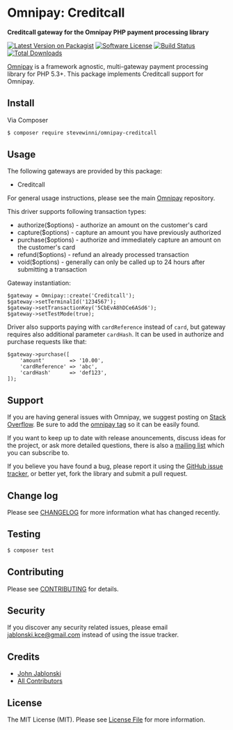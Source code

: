 # Omnipay: Creditcall

**Creditcall gateway for the Omnipay PHP payment processing library**

[![Latest Version on Packagist](https://img.shields.io/packagist/v/stevewinni/omnipay-creditcall.svg?style=flat-square)](https://packagist.org/packages/stevewinni/omnipay-creditcall)
[![Software License](https://img.shields.io/badge/license-MIT-brightgreen.svg?style=flat-square)](LICENSE.md)
[![Build Status](https://img.shields.io/travis/stevewinni/omnipay-creditcall/master.svg?style=flat-square)](https://travis-ci.org/stevewinni/omnipay-creditcall)
[![Total Downloads](https://img.shields.io/packagist/dt/stevewinni/omnipay-creditcall.svg?style=flat-square)](https://packagist.org/packages/stevewinni/omnipay-creditcall)


[Omnipay](https://github.com/thephpleague/omnipay) is a framework agnostic, multi-gateway payment
processing library for PHP 5.3+. This package implements Creditcall support for Omnipay.

## Install

Via Composer

``` bash
$ composer require stevewinni/omnipay-creditcall
```

## Usage

The following gateways are provided by this package:

 * Creditcall

For general usage instructions, please see the main [Omnipay](https://github.com/thephpleague/omnipay) repository.

This driver supports following transaction types:

- authorize($options) - authorize an amount on the customer's card
- capture($options) - capture an amount you have previously authorized
- purchase($options) - authorize and immediately capture an amount on the customer's card
- refund($options) - refund an already processed transaction
- void($options) - generally can only be called up to 24 hours after submitting a transaction

Gateway instantiation:

    $gateway = Omnipay::create('Creditcall');
    $gateway->setTerminalId('1234567');
    $gateway->setTransactionKey('5CbEvA8hDCe6ASd6');
    $gateway->setTestMode(true);

Driver also supports paying with `cardReference` instead of `card`, 
but gateway requires also additional parameter `cardHash`. It can be used in authorize and purchase requests like that:

    $gateway->purchase([
        'amount'        => '10.00',
        'cardReference' => 'abc',
        'cardHash'      => 'def123',
    ]);

## Support

If you are having general issues with Omnipay, we suggest posting on
[Stack Overflow](http://stackoverflow.com/). Be sure to add the
[omnipay tag](http://stackoverflow.com/questions/tagged/omnipay) so it can be easily found.

If you want to keep up to date with release anouncements, discuss ideas for the project,
or ask more detailed questions, there is also a [mailing list](https://groups.google.com/forum/#!forum/omnipay) which
you can subscribe to.

If you believe you have found a bug, please report it using the [GitHub issue tracker](https://github.com/meebio/omnipay-creditcall/issues),
or better yet, fork the library and submit a pull request.

## Change log

Please see [CHANGELOG](CHANGELOG.md) for more information what has changed recently.

## Testing

``` bash
$ composer test
```

## Contributing

Please see [CONTRIBUTING](CONTRIBUTING.md) for details.

## Security

If you discover any security related issues, please email jablonski.kce@gmail.com instead of using the issue tracker.

## Credits

- [John Jablonski](https://github.com/jan-j)
- [All Contributors](../../contributors)

## License

The MIT License (MIT). Please see [License File](LICENSE.md) for more information.
